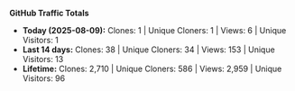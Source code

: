 
**GitHub Traffic Totals**

- **Today (2025-08-09):** Clones: 1 | Unique Cloners: 1 | Views: 6 | Unique Visitors: 1
- **Last 14 days:** Clones: 38 | Unique Cloners: 34 | Views: 153 | Unique Visitors: 13
- **Lifetime:** Clones: 2,710 | Unique Cloners: 586 | Views: 2,959 | Unique Visitors: 96
